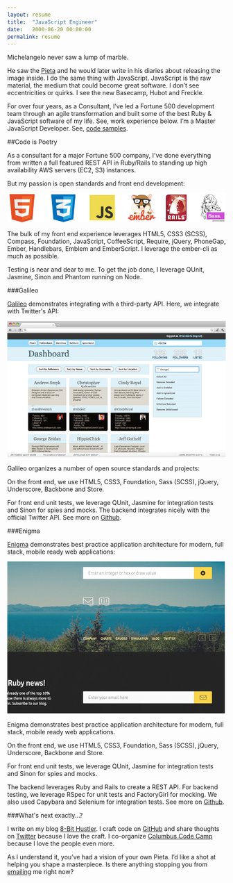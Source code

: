 ```yaml
---
layout: resume
title:  "JavaScript Engineer"
date:   2000-06-20 00:00:00
permalink: resume
---
```


Michelangelo never saw a lump of marble. 

He saw the [Pieta] and he would later write in his diaries about releasing the image inside. I do the same thing with JavaScript. JavaScript is the raw material, the medium that could become great software. I don’t see eccentricities or quirks. I see the new Basecamp, Hubot and Freckle.

For over four years, as a Consultant, I’ve led a Fortune 500 development team through an agile transformation and built some of the best Ruby & JavaScript software of my life. See, work experience below. I’m a Master JavaScript Developer. See, [code samples].

##Code is Poetry

As a consultant for a major Fortune 500 company, I've done everything from written a full featured REST API in Ruby/Rails to standing up high availability AWS servers (EC2, S3) instances.

But my passion is open standards and front end development:

![Capabilities][capabilities]

The bulk of my front end experience leverages HTML5, CSS3 (SCSS), Compass, Foundation, JavaScript, CoffeeScript, Require, jQuery, PhoneGap, Ember, Handlebars, Emblem and EmberScript. I leverage the ember-cli as much as possible.

Testing is near and dear to me. To get the job done, I leverage QUnit, Jasmine, Sinon and Phantom running on Node.

###Galileo

[Galileo] demonstrates integrating with a third-party API. Here, we integrate with Twitter's API:

![Galileo][galileo-screenshot]

Galileo organizes a number of open source standards and projects:

On the front end, we use HTML5, CSS3, Foundation, Sass (SCSS), jQuery, Underscore, Backbone and Store.

For front end unit tests, we leverage QUnit, Jasmine for integration tests and Sinon for spies and mocks. The backend integrates nicely with the official Twitter API. See more on [Github][galileo].



###Enigma

[Enigma] demonstrates best practice application architecture for modern, full stack, mobile ready web applications:

![Enigma][enigma-screenshot]

Enigma demonstrates best practice application architecture for modern, full stack, mobile ready web applications.

On the front end, we use HTML5, CSS3, Foundation, Sass (SCSS), jQuery, Underscore, Backbone and Store.

For front end unit tests, we leverage QUnit, Jasmine for integration tests and Sinon for spies and mocks.

The backend leverages Ruby and Rails to create a REST API. For backend testing, we leverage RSpec for unit tests and FactoryGirl for mocking. We also used Capybara and Selenium for integration tests. See more on [Github][enigma].

###What's next exactly...?

I write on my blog [8-Bit Hustler]. I craft code on [GitHub] and share thoughts on [Twitter] because I love the craft. I co-organize [Columbus Code Camp] because I love the people even more. 

As I understand it, you’ve had a vision of your own Pieta. I’d like a shot at helping you shape a masterpiece. Is there anything stopping you from [emailing][email] me right now?
 




[Pieta]: http://en.wikipedia.org/wiki/Piet%C3%A0_(Michelangelo)
[code samples]: https://github.com/tiandavis
[8-Bit Hustler]: http://tiandavis.com/posts/javascript-and-the-monomyth/
[GitHub]: https://github.com/tiandavis
[Twitter]: https://twitter.com/tiandavis
[Columbus Code Camp]: http://columbuscodecamp.com/
[email]: mailto:tiandavis@gmail.com
[enigma-screenshot]: /images/engima-screenshot.png "Engima - Ruby/Rails"
[galileo-screenshot]: /images/galileo-screenshot.png "Galileo - JavaScript - Front End"
[capabilities]: /images/capabilities.png "Core Capabilities"
[Galileo]: https://github.com/tiandavis/galileo
[Enigma]: https://github.com/tiandavis/enigma




